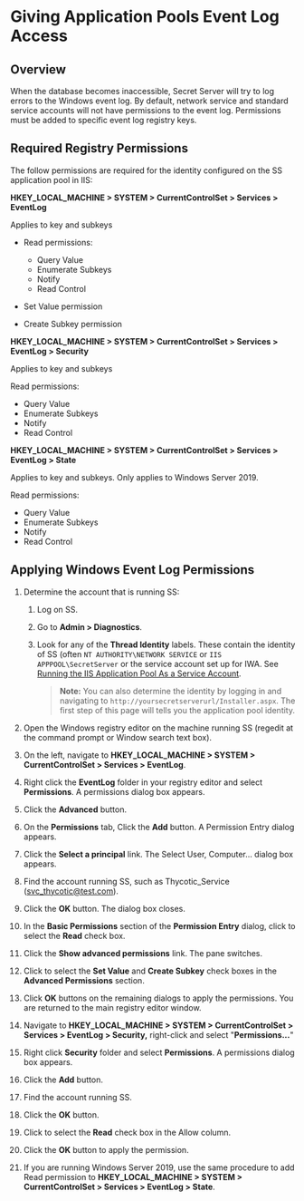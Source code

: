 [title]: # (Giving Application Pools Event Log Access)
[tags]: # (event log, application pool)
[priority]: # (1000)
[redirect]: # (SetEventLogPermissions)

# Giving Application Pools Event Log Access

## Overview

When the database becomes inaccessible, Secret Server will try to log errors to the Windows event log. By default, network service and standard service accounts will not have permissions to the event log. Permissions must be added to specific event log registry keys.

## Required Registry Permissions

The follow permissions are required for the identity configured on the SS application pool in IIS:

**HKEY_LOCAL_MACHINE \> SYSTEM \> CurrentControlSet \> Services \> EventLog**

Applies to key and subkeys

- Read permissions:

  - Query Value
  - Enumerate Subkeys
  - Notify
  - Read Control

- Set Value permission
- Create Subkey permission

**HKEY_LOCAL_MACHINE \> SYSTEM \> CurrentControlSet \> Services \> EventLog \> Security**

Applies to key and subkeys

Read permissions:

- Query Value
- Enumerate Subkeys
- Notify
- Read Control

**HKEY_LOCAL_MACHINE \> SYSTEM \> CurrentControlSet \> Services \> EventLog \> State**

Applies to key and subkeys. Only applies to Windows Server 2019.

Read permissions:

- Query Value
- Enumerate Subkeys
- Notify
- Read Control

## Applying Windows Event Log Permissions

1. Determine the account that is running SS:

   1. Log on SS.

   1. Go to **Admin \> Diagnostics**.

   1. Look for any of the **Thread Identity** labels. These contain the identity of SS (often `NT AUTHORITY\NETWORK SERVICE` or `IIS APPPOOL\SecretServer` or the service account set up for IWA. See [Running the IIS Application Pool As a Service Account](../../../secret-server-setup/installation/running-ss-iis-app-pool-service-account/index.md).

      > **Note:** You can also determine the identity by logging in and navigating to `http://yoursecretserverurl/Installer.aspx`. The first step of this page will tells you the application pool identity.

1. Open the Windows registry editor on the machine running SS (regedit at the command prompt or Window search text box).

1. On the left, navigate to **HKEY_LOCAL_MACHINE \> SYSTEM \> CurrentControlSet \> Services \> EventLog**.

1. Right click the **EventLog** folder in your registry editor and select **Permissions**. A permissions dialog box appears.

1. Click the **Advanced** button.

1. On the **Permissions** tab, Click the **Add** button. A Permission Entry dialog appears.

1. Click the **Select a principal** link. The Select User, Computer… dialog box appears.

1. Find the account running SS, such as Thycotic_Service (svc_thycotic@test.com).

1. Click the **OK** button. The dialog box closes.

1. In the **Basic Permissions** section of the **Permission Entry** dialog, click to select the **Read** check box.

1. Click the **Show advanced permissions** link. The pane switches.

1. Click to select the **Set Value** and **Create Subkey** check boxes in the **Advanced Permissions** section.

1. Click **OK** buttons on the remaining dialogs to apply the permissions.  You are returned to the main registry editor window.

1. Navigate to **HKEY_LOCAL_MACHINE \> SYSTEM \> CurrentControlSet \> Services \> EventLog \> Security,** right-click and select "**Permissions...**"

1. Right click **Security** folder and select **Permissions**. A permissions dialog box appears.

1. Click the **Add** button.

1. Find the account running SS.

1. Click the **OK** button.

1. Click to select the **Read** check box in the Allow column.

1. Click the **OK** button to apply the permission.

1. If you are running Windows Server 2019, use the same procedure to add Read permission to **HKEY_LOCAL_MACHINE \> SYSTEM \> CurrentControlSet \> Services \> EventLog \> State**.

